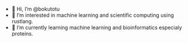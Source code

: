 - 👋 Hi, I’m @bokutotu
- 👀 I’m interested in machine learning and scientific computing using rustlang.
- 🌱 I’m currently learning machine learning and bioinformatics especialy proteins.

<!---
bokutotu/bokutotu is a ✨ special ✨ repository because its `README.md` (this file) appears on your GitHub profile.
You can click the Preview link to take a look at your changes.
--->
